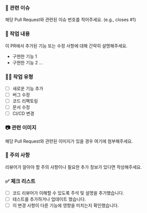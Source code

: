 ### 🔗 관련 이슈
해당 Pull Request와 관련된 이슈 번호를 적어주세요. (e.g., closes #1)

### 📌 작업 내용
이 PR에서 추가된 기능 또는 수정 사항에 대해 간략히 설명해주세요.

- 구현한 기능 1
- 구현한 기능 2 ...

### 🧑‍💻 작업 유형
- [ ] 새로운 기능 추가
- [ ] 버그 수정
- [ ] 코드 리팩토링
- [ ] 문서 수정
- [ ] CI/CD 변경

### 📷 관련 이미지
해당 Pull Request와 관련된 이미지가 있을 경우 여기에 첨부해주세요.

### 🚨 주의 사항
리뷰어가 알아야 할 주의 사항이나 필요한 추가 정보가 있다면 작성해주세요.

### ✅ 체크 리스트
- [ ] 코드 리뷰어가 이해할 수 있도록 주석 및 설명을 추가했습니다.
- [ ] 테스트를 추가하거나 업데이트 했습니다.
- [ ] 이 변경 사항이 다른 기능에 영향을 미치는지 확인했습니다.